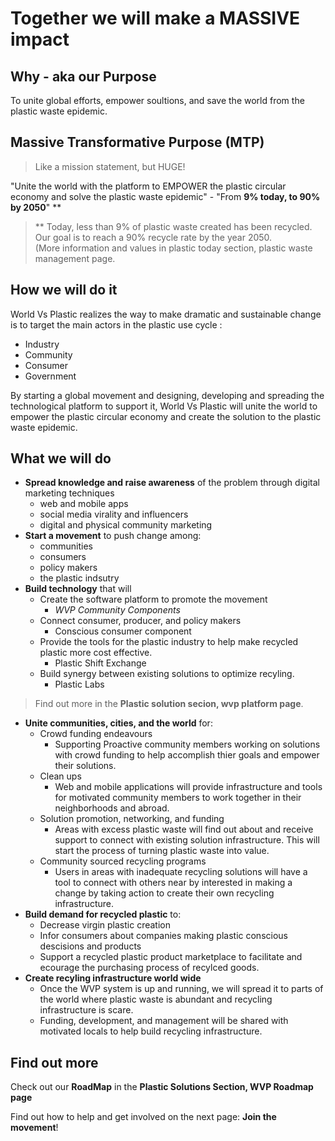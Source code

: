 # Together we will make a MASSIVE impact

## Why - aka our Purpose

To unite global efforts, empower soultions, and save the world from the plastic waste epidemic.

## Massive Transformative Purpose (MTP)
> Like a mission statement, but HUGE!

"Unite the world with the platform to EMPOWER the plastic circular economy and solve the plastic waste epidemic" - "From **9% today, to 90% by 2050**" **

> ** Today, less than 9% of plastic waste created has been recycled.  
Our goal is to reach a 90% recycle rate by the year 2050.  
(More information and values in plastic today section, plastic waste management page.

## How we will do it

World Vs Plastic realizes the way to make dramatic and sustainable change is to target the main actors in the  plastic use cycle :

* Industry
* Community 
* Consumer
* Government 
    
By starting a global movement and designing, developing and spreading the technological platform to support it, World Vs Plastic will unite the world to empower the plastic circular economy and create the solution to the plastic waste epidemic. 

## What we will do
 
* **Spread knowledge and raise awareness** of the problem through digital marketing techniques
    * web and mobile apps
    * social media virality and influencers  
    * digital and physical community marketing
* **Start a movement** to push change among:
    * communities
    * consumers
    * policy makers
    * the plastic indsutry
* **Build technology** that will
    * Create the software platform to promote the movement
        * *WVP Community Components* 
    * Connect consumer, producer, and policy makers 
        * Conscious consumer component
    * Provide the tools for the plastic industry to help make recycled plastic more cost effective.
        * Plastic Shift Exchange 
    * Build synergy between existing solutions to optimize recyling.
        * Plastic Labs
> Find out more in the **Plastic solution secion, wvp platform page**.

* **Unite communities, cities, and the world** for:
    * Crowd funding endeavours
        * Supporting Proactive community members working on solutions with crowd funding to help accomplish thier goals and empower their solutions. 
    * Clean ups
        * Web and mobile applications will provide infrastructure and tools for motivated community members to work together in their neighborhoods and abroad. 
    * Solution promotion, networking, and funding
        * Areas with excess plastic waste will find out about and receive support to connect with  existing solution infrastructure. This will start the process of turning plastic waste into value.
    * Community sourced recycling programs 
        * Users in areas with inadequate recycling solutions will have a tool to connect with others near by interested in making a change by taking action to create their own recycling infrastructure. 
* **Build demand for recycled plastic** to: 
    * Decrease virgin plastic creation 
    * Infor consumers about companies making plastic conscious descisions and products 
    * Support a recycled plastic product marketplace to facilitate and ecourage the purchasing process of recylced goods. 
* **Create recyling infrastructure world wide**
    * Once the WVP system is up and running, we will spread it to parts of the world where plastic waste is abundant and recycling infrastructure is scare. 
    * Funding, development, and management will be shared with motivated locals to help build recycling infrastructure. 

## Find out more

Check out our **RoadMap** in the **Plastic Solutions Section, WVP Roadmap page**

Find out how to help and get involved on the next page: **Join the movement**!


